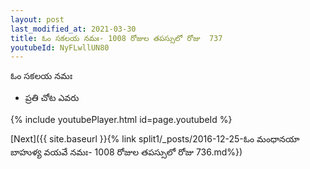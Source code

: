 ```yaml
---
layout: post
last_modified_at: 2021-03-30
title: ఓం సకలయ నమః- 1008 రోజుల తపస్సులో రోజు  737
youtubeId: NyFLwllUN80
---
```

 
 
 ఓం సకలయ నమః  
 
 -  ప్రతి చోట ఎవరు 
 
  
 
  
 
 
 
 
 
 


{% include youtubePlayer.html id=page.youtubeId %}
 
[Next]({{ site.baseurl }}{% link  split1/_posts/2016-12-25-ఓం మంధానయా బాహుళ్య వయవే నమః- 1008 రోజుల తపస్సులో రోజు  736.md%})
 
